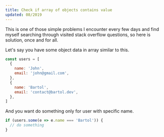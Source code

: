 ```yaml
---
title: Check if array of objects contains value
updated: 08/2019
---
```


This is one of those simple problems I encounter every few days and find myself searching through visited stack overflow questions, so here is solution, once and for all.

Let's say you have some object data in array similar to this.

```js
const users = [
  {
    name: 'John',
    email: 'john@gmail.com',
  },
  {
    name: 'Bartol',
    email: 'contact@bartol.dev',
  },
]
```

And you want do something only for user with specific name.

```js
if (users.some(e => e.name === 'Bartol')) {
  // do something
}
```

<!-- resources:
  - name: Stack Overflow Answer
    url: https://stackoverflow.com/a/8217584/11197595 -->

